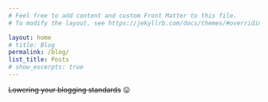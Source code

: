 ```yaml
---
# Feel free to add content and custom Front Matter to this file.
# To modify the layout, see https://jekyllrb.com/docs/themes/#overriding-theme-defaults

layout: home
# title: Blog
permalink: /blog/
list_title: Posts
# show_excerpts: true
---
```


~~Lowering your blogging standards~~ :stuck_out_tongue:  